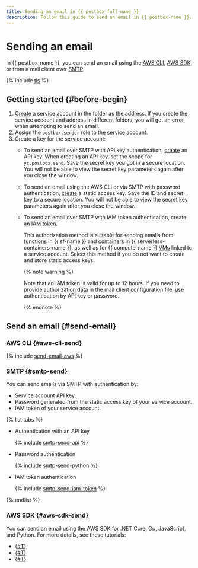 ```yaml
---
title: Sending an email in {{ postbox-full-name }}
description: Follow this guide to send an email in {{ postbox-name }}.
---
```


# Sending an email

In {{ postbox-name }}, you can send an email using the [AWS CLI](#aws-cli-send), [AWS SDK](#aws-sdk-send), or from a mail client over [SMTP](#smtp-send).

{% include [tls](../../_includes/postbox/tls.md) %}

## Getting started {#before-begin}

1. [Create](../../iam/operations/sa/create.md) a service account in the folder as the address. If you create the service account and address in different folders, you will get an error when attempting to send an email.
1. [Assign](../../iam/operations/sa/assign-role-for-sa.md) the `postbox.sender` [role](../security/index.md#postbox-sender) to the service account.
1. Create a key for the service account:
    * To send an email over SMTP with API key authentication, [create](../../iam/operations/authentication/manage-api-keys.md#create-api-key) an API key. When creating an API key, set the scope for `yc.postbox.send`. Save the secret key you got in a secure location. You will not be able to view the secret key parameters again after you close the window.
    * To send an email using the AWS CLI or via SMTP with password authentication, [create](../../iam/operations/authentication/manage-access-keys.md#create-access-key) a static access key. Save the ID and secret key to a secure location. You will not be able to view the secret key parameters again after you close the window.
    * To send an email over SMTP with IAM token authentication, create an [IAM token](../../iam/operations/iam-token/create-for-sa.md).

        This authorization method is suitable for sending emails from [functions](../../functions/concepts/function.md) in {{ sf-name }} and [containers](../../serverless-containers/concepts/container.md) in {{ serverless-containers-name }}, as well as for {{ compute-name }} [VMs](../../compute/concepts/vm.md) linked to a service account. Select this method if you do not want to create and store static access keys.

        {% note warning %}

        Note that an IAM token is valid for up to 12 hours. If you need to provide authorization data in the mail client configuration file, use authentication by API key or password.

        {% endnote %}

## Send an email {#send-email}

### AWS CLI {#aws-cli-send}

{% include [send-email-aws](../../_includes/postbox/send-email-aws.md) %}

### SMTP {#smtp-send}

You can send emails via SMTP with authentication by:
* Service account API key.
* Password generated from the static access key of your service account.
* IAM token of your service account.

{% list tabs %}

- Authentication with an API key

    {% include [smtp-send-api](../../_includes/postbox/smtp-send-api.md) %}

- Password authentication

    {% include [smtp-send-python](../../_includes/postbox/smtp-send-python.md) %}

- IAM token authentication

    {% include [smtp-send-iam-token](../../_includes/postbox/smtp-send-iam-token.md) %}

{% endlist %}

### AWS SDK {#aws-sdk-send}

You can send an email using the AWS SDK for .NET Core, Go, JavaScript, and Python. For more details, see these tutorials:

* [{#T}](../../postbox/tutorials/send-emails-aws-sdk-csharp.md)
* [{#T}](../../postbox/tutorials/send-emails-aws-sdk-go.md)
* [{#T}](../../postbox/tutorials/send-emails-aws-sdk-js.md)